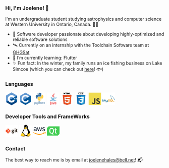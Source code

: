 ### Hi, I'm Joelene! 👋

I'm an undergraduate student studying astrophysics and computer science at Western University in Ontario, Canada. 👩‍💻

- 🔭 Software developer passionate about developing highly-optimized and reliable software solutions
- 🛰️ Currently on an internship with the Toolchain Software team at [GHGSat](https://www.ghgsat.com/en/)
- 🌱 I’m currently learning: Flutter
- ✨ Fun fact: In the winter, my family runs an ice fishing business on Lake Simcoe (which you can check out [here](https://www.facebook.com/TimHalesFishHuts/)! 🐟)

### Languages

<div>
  <!--- C++ -->
  <img src="https://github.com/devicons/devicon/blob/master/icons/cplusplus/cplusplus-original.svg" title="C++" **alt="C++" width="40" height="40"/>
  <!--- C -->
  <img src="https://github.com/devicons/devicon/blob/master/icons/c/c-original.svg" title="C" **alt="C" width="40" height="40"/>
  <!--- Python -->
  <img src="https://github.com/devicons/devicon/blob/master/icons/python/python-original-wordmark.svg" title="Python" **alt="Python" width="40" height="40"/>
  <!--- Java -->
  <img src="https://github.com/devicons/devicon/blob/master/icons/java/java-original-wordmark.svg" title="Java" **alt="Java" width="40" height="40"/>
  <!--- HTML --> 
  <img src="https://github.com/devicons/devicon/blob/master/icons/html5/html5-original-wordmark.svg" title="HTML" **alt="HTML" width="40" height="40"/>
  <!--- CSS --> 
  <img src="https://github.com/devicons/devicon/blob/master/icons/css3/css3-original-wordmark.svg" title="CSS" **alt="CSS" width="40" height="40"/>
  <!--- JavaScript -->
  <img src="https://github.com/devicons/devicon/blob/master/icons/javascript/javascript-original.svg" title="JavaScript" **alt="JavaScript" width="40" height="40"/>
  <!--- SQL -->
  <img src="https://github.com/devicons/devicon/blob/master/icons/mysql/mysql-original-wordmark.svg" title="MySQL" **alt="MySQL" width="40" height="40"/>  
</div>

### Developer Tools and FrameWorks

<div>
  <!--- Git -->
  <img src="https://github.com/devicons/devicon/blob/master/icons/git/git-original-wordmark.svg" title="Git" **alt="Git" width="40" height="40"/>
    <!--- Linux -->
  <img src="https://github.com/devicons/devicon/blob/master/icons/linux/linux-original.svg" title="Linux" **alt="Linux" width="40" height="40"/>
  <!--- AWS -->
  <img src="https://github.com/devicons/devicon/blob/master/icons/amazonwebservices/amazonwebservices-original-wordmark.svg" title="AWS" **alt="AWS" width="40" height="40"/>    
  <!--- Qt -->
  <img src="https://github.com/devicons/devicon/blob/master/icons/qt/qt-original.svg" title="Qt" **alt="Qt" width="40" height="40"/>
</div>

### Contact

The best way to reach me is by email at [joelenehales@bell.net](mailto:joelenehales@bell.net)! 📬
